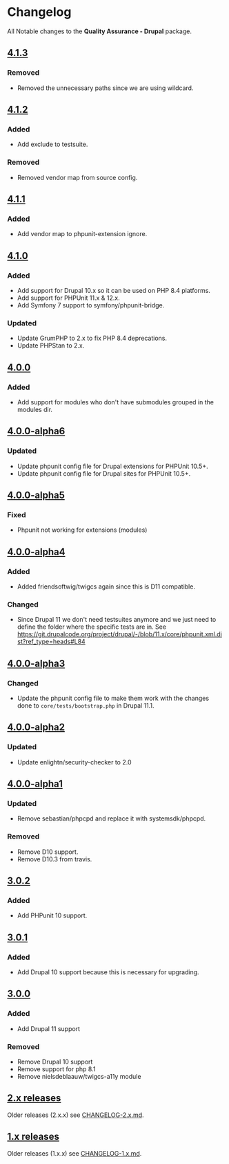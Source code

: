 # Changelog

All Notable changes to the **Quality Assurance - Drupal** package.

## [4.1.3]

### Removed

- Removed the unnecessary paths since we are using wildcard.

## [4.1.2]

### Added

- Add exclude to testsuite. 

### Removed

- Removed vendor map from source config.

## [4.1.1]

### Added

- Add vendor map to phpunit-extension ignore.

## [4.1.0]

### Added

- Add support for Drupal 10.x so it can be used on PHP 8.4 platforms.
- Add support for PHPUnit 11.x & 12.x.
- Add Symfony 7 support to symfony/phpunit-bridge.

### Updated

- Update GrumPHP to 2.x to fix PHP 8.4 deprecations.
- Update PHPStan to 2.x.

## [4.0.0]

### Added

- Add support for modules who don't have submodules grouped in the modules dir.

## [4.0.0-alpha6]

### Updated

- Update phpunit config file for Drupal extensions for PHPUnit 10.5+.
- Update phpunit config file for Drupal sites for PHPUnit 10.5+.

## [4.0.0-alpha5]

### Fixed

- Phpunit not working for extensions (modules)

## [4.0.0-alpha4]

### Added

- Added friendsoftwig/twigcs again since this is D11 compatible.

### Changed

- Since Drupal 11 we don't need testsuites anymore and we just need to define the folder where the specific tests are in.
  See https://git.drupalcode.org/project/drupal/-/blob/11.x/core/phpunit.xml.dist?ref_type=heads#L84

## [4.0.0-alpha3]

### Changed

- Update the phpunit config file to make them work with the changes done to
`core/tests/bootstrap.php` in Drupal 11.1.

## [4.0.0-alpha2]

### Updated

- Update enlightn/security-checker to 2.0

## [4.0.0-alpha1]

### Updated

- Remove sebastian/phpcpd and replace it with systemsdk/phpcpd.

### Removed

- Remove D10 support.
- Remove D10.3 from travis.

## [3.0.2]

### Added

- Add PHPunit 10 support.

## [3.0.1]

### Added

- Add Drupal 10 support because this is necessary for upgrading.

## [3.0.0]

### Added

- Add Drupal 11 support

### Removed

- Remove Drupal 10 support
- Remove support for php 8.1
- Remove nielsdeblaauw/twigcs-a11y module

## [2.x releases]

Older releases (2.x.x) see [CHANGELOG-2.x.md](CHANGELOG-1.x.md).

## [1.x releases]

Older releases (1.x.x) see [CHANGELOG-1.x.md](CHANGELOG-1.x.md).

[4.1.3]: https://github.com/district09/php_package_qa-drupal/compare/4.1.2...4.1.3
[4.1.2]: https://github.com/district09/php_package_qa-drupal/compare/4.1.1...4.1.2
[4.1.1]: https://github.com/district09/php_package_qa-drupal/compare/4.1.0...4.1.1
[4.1.0]: https://github.com/district09/php_package_qa-drupal/compare/4.0.0...4.1.0
[4.0.0]: https://github.com/district09/php_package_qa-drupal/compare/4.0.0-alpha6...4.0.0
[4.0.0-alpha6]: https://github.com/district09/php_package_qa-drupal/compare/4.0.0-alpha5...4.0.0-alpha6
[4.0.0-alpha5]: https://github.com/district09/php_package_qa-drupal/compare/4.0.0-alpha4...4.0.0-alpha5
[4.0.0-alpha4]: https://github.com/district09/php_package_qa-drupal/compare/4.0.0-alpha3...4.0.0-alpha4
[4.0.0-alpha3]: https://github.com/district09/php_package_qa-drupal/compare/4.0.0-alpha2...4.0.0-alpha3
[4.0.0-alpha2]: https://github.com/district09/php_package_qa-drupal/compare/4.0.0-alpha1...4.0.0-alpha2
[4.0.0-alpha1]: https://github.com/district09/php_package_qa-drupal/compare/3.0.2...4.0.0-alpha1
[3.0.2]: https://github.com/district09/php_package_qa-drupal/compare/3.0.1...3.0.2
[3.0.1]: https://github.com/district09/php_package_qa-drupal/compare/3.0.0...3.0.1
[3.0.0]: https://github.com/district09/php_package_qa-drupal/compare/2.1.0...3.0.0

[2.x releases]: CHANGELOG-2.x.md
[1.x releases]: CHANGELOG-1.x.md
